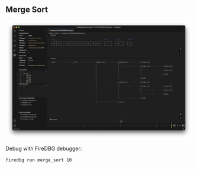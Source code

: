 ## Merge Sort

![](screenshot.png)

Debug with FireDBG debugger:

```sh
firedbg run merge_sort 10
```